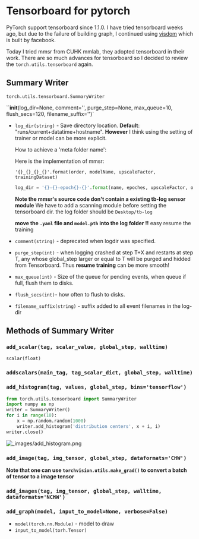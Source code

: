 # Tensorboard for pytorch

PyTorch support tensorboard since 1.1.0. I have tried tensorboard weeks ago, but due to the failure of building graph, I continued using [visdom](https://github.com/facebookresearch/visdom) which is built by facebook.



Today I tried mmsr from CUHK mmlab, they adopted tensorboard in their work. There are so much advances for tensorboard so I decided to review the `torch.utils.tensorboard` again.



## Summary Writer

`torch.utils.tensorboard.SummaryWriter`



``__init__(log_dir=None, comment='', purge_step=None, max_queue=10, flush_secs=120, filename_suffix='')`

- `log_dir(string)` - Save directory location. __Default__: "runs/current+datatime+hostname". __However__ I think using the setting of trainer or model can be more explicit. 

  How to achieve a 'meta folder name':

  Here is the implementation of mmsr:

  `'{}_{}_{}_{}'.format(order, modelName, upscaleFactor, trainingDataset)`

  ``` python
  log_dir = '{}-{}-epoch{}-{}'.format(name, epoches, upscaleFactor, order)
  ```

  __Note the mmsr's source code don't contain a existing tb-log sensor module__ We have to add a scanning module before setting the tensorboard dir. the log folder should be `Desktop/tb-log`

  __move the `.yaml` file and `model.pth` into the log folder !!__ easy resume the training

- `comment(string)` - deprecated when logdir was specified.

- `purge_step(int)` - when logging crashed at step T+X and restarts at step T, any whose global_step larger or equal to T will be purged and hidded from Tensorboard. Thus __resume training__ can be more smooth!

- `max_queue(int)` - Size of the queue for pending events, when queue if full, flush them to disks.

- `flush_secs(int)`- how often to flush to disks.

- `filename_suffix(string)` - suffix added to all event filenames in the log-dir

## Methods of Summary Writer

### `add_scalar(tag, scalar_value, global_step, walltime)`

`scalar(float)`

### `addscalars(main_tag, tag_scalar_dict, global_step, walltime)`

###  `add_histogram(tag, values, global_step, bins='tensorflow')`

```python
from torch.utils.tensorboard import SummaryWriter
import numpy as np
writer = SummaryWriter()
for i in range(10):
    x = np.random.random(1000)
    writer.add_histogram('distribution centers', x + i, i)
writer.close()
```

![_images/add_histogram.png](https://pytorch.org/docs/stable/_images/add_histogram.png)



### `add_image(tag, img_tensor, global_step, dataformats='CHW')`

__Note that one can use `torchvision.utils.make_grad()` to convert a batch of tensor to a image tensor__



### `add_images(tag, img_tensor, global_step, walltime, dataformats='NCHW')`

### `add_graph(model, input_to_model=None, verbose=False)`

- `model(torch.nn.Module)` - model to draw
- `input_to_model(torh.Tensor)`



